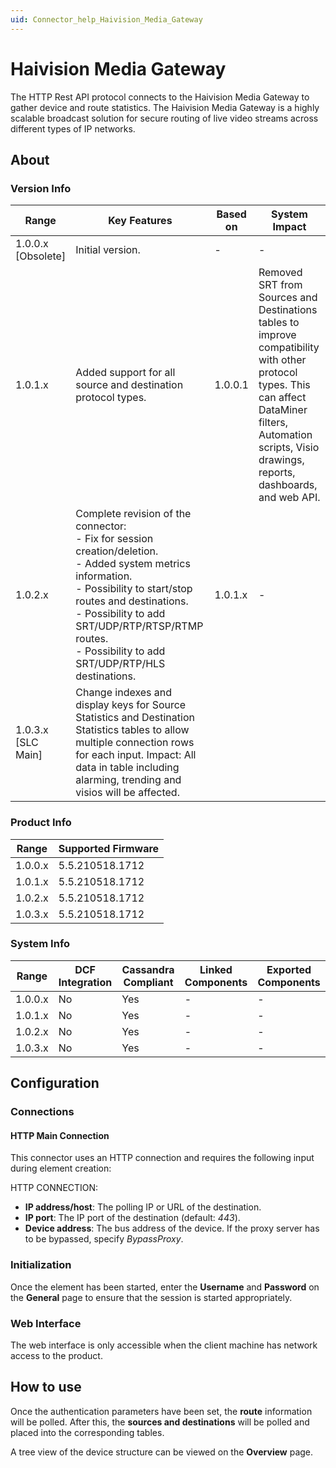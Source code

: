 ```yaml
---
uid: Connector_help_Haivision_Media_Gateway
---
```


# Haivision Media Gateway

The HTTP Rest API protocol connects to the Haivision Media Gateway to gather device and route statistics. The Haivision Media Gateway is a highly scalable broadcast solution for secure routing of live video streams across different types of IP networks.

## About

### Version Info

| Range | Key Features | Based on | System Impact |
|--|--|--|--|
| 1.0.0.x [Obsolete] | Initial version. | - | - |
| 1.0.1.x | Added support for all source and destination protocol types. | 1.0.0.1 | Removed SRT from Sources and Destinations tables to improve compatibility with other protocol types. This can affect DataMiner filters, Automation scripts, Visio drawings, reports, dashboards, and web API. |
| 1.0.2.x | Complete revision of the connector: <br>- Fix for session creation/deletion. <br>- Added system metrics information. <br>- Possibility to start/stop routes and destinations. <br>- Possibility to add SRT/UDP/RTP/RTSP/RTMP routes. <br>- Possibility to add SRT/UDP/RTP/HLS destinations. | 1.0.1.x | - |
| 1.0.3.x [SLC Main] | Change indexes and display keys for Source Statistics and Destination Statistics tables to allow multiple connection rows for each input. Impact: All data in table including alarming, trending and visios will be affected. |

### Product Info

| Range     | Supported Firmware     |
|-----------|------------------------|
| 1.0.0.x   | 5.5.210518.1712        |
| 1.0.1.x   | 5.5.210518.1712        |
| 1.0.2.x   | 5.5.210518.1712        |
| 1.0.3.x   | 5.5.210518.1712        |

### System Info

| Range     | DCF Integration     | Cassandra Compliant     | Linked Components     | Exported Components     |
|-----------|---------------------|-------------------------|-----------------------|-------------------------|
| 1.0.0.x   | No                  | Yes                     | -                     | -                       |
| 1.0.1.x   | No                  | Yes                     | -                     | -                       |
| 1.0.2.x   | No                  | Yes                     | -                     | -                       |
| 1.0.3.x   | No                  | Yes                     | -                     | -                       |

## Configuration

### Connections

#### HTTP Main Connection

This connector uses an HTTP connection and requires the following input during element creation:

HTTP CONNECTION:

- **IP address/host**: The polling IP or URL of the destination.
- **IP port**: The IP port of the destination (default: *443*).
- **Device address**: The bus address of the device. If the proxy server has to be bypassed, specify *BypassProxy*.

### Initialization

Once the element has been started, enter the **Username** and **Password** on the **General** page to ensure that the session is started appropriately.

### Web Interface

The web interface is only accessible when the client machine has network access to the product.

## How to use

Once the authentication parameters have been set, the **route** information will be polled. After this, the **sources and destinations** will be polled and placed into the corresponding tables.

A tree view of the device structure can be viewed on the **Overview** page.
